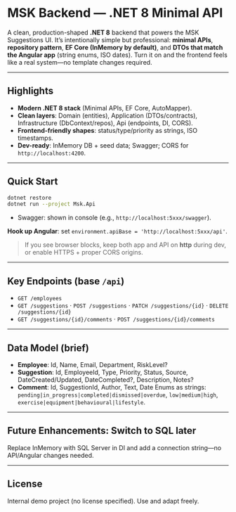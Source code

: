 # MSK Backend — .NET 8 Minimal API

A clean, production-shaped **.NET 8** backend that powers the MSK Suggestions UI. It’s intentionally simple but professional: **minimal APIs**, **repository pattern**, **EF Core (InMemory by default)**, and **DTOs that match the Angular app** (string enums, ISO dates). Turn it on and the frontend feels like a real system—no template changes required.

---

## Highlights

* **Modern .NET 8 stack** (Minimal APIs, EF Core, AutoMapper).
* **Clean layers**: Domain (entities), Application (DTOs/contracts), Infrastructure (DbContext/repos), Api (endpoints, DI, CORS).
* **Frontend-friendly shapes**: status/type/priority as strings, ISO timestamps.
* **Dev-ready**: InMemory DB + seed data; Swagger; CORS for `http://localhost:4200`.

---

## Quick Start

```bash
dotnet restore
dotnet run --project Msk.Api
```

* Swagger: shown in console (e.g., `http://localhost:5xxx/swagger`).

**Hook up Angular**: set `environment.apiBase = 'http://localhost:5xxx/api'`.

> If you see browser blocks, keep both app and API on **http** during dev, or enable HTTPS + proper CORS origins.

---

## Key Endpoints (base `/api`)

* `GET /employees`
* `GET /suggestions` · `POST /suggestions` · `PATCH /suggestions/{id}` · `DELETE /suggestions/{id}`
* `GET /suggestions/{id}/comments` · `POST /suggestions/{id}/comments`

---

## Data Model (brief)

* **Employee**: Id, Name, Email, Department, RiskLevel?
* **Suggestion**: Id, EmployeeId, Type, Priority, Status, Source, DateCreated/Updated, DateCompleted?, Description, Notes?
* **Comment**: Id, SuggestionId, Author, Text, Date
  Enums as strings: `pending|in_progress|completed|dismissed|overdue`, `low|medium|high`, `exercise|equipment|behavioural|lifestyle`.

---

## Future Enhancements: Switch to SQL later

Replace InMemory with SQL Server in DI and add a connection string—no API/Angular changes needed.

---

## License

Internal demo project (no license specified). Use and adapt freely.
